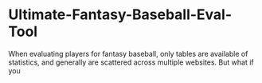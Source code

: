 # Ultimate-Fantasy-Baseball-Eval-Tool

When evaluating players for fantasy baseball, only tables are available of statistics, and generally are scattered across multiple websites.  But what if you 
